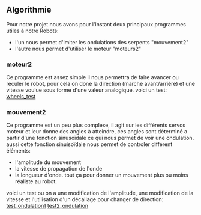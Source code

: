 ## Algorithmie

Pour notre projet nous avons pour l'instant deux principaux programmes utiles à notre Robots:
- l'un nous permet d'imiter les ondulations des serpents "mouvement2"
- l'autre nous permet d'utiliser le moteur "moteurs2"

### moteur2
Ce programme est assez simple il nous permettra de faire avancer ou reculer le robot, pour cela on done la direction (marche avant/arrière) et une vitesse voulue sous forme d'une valeur analogique.
voici un test: [wheels_test](https://drive.google.com/file/d/1kCXxd9m7_tPdRNpz16n7oTgrz3TyLUi4/view?usp=share_link)

### mouvement2
Ce programme est un peu plus complexe, il agit sur les différents servos moteur et leur donne des angles à atteindre, ces angles sont déterminé a partir d'une fonction sinusoïdale ce qui nous permet de voir une ondulation. aussi cette fonction sinuisoïdale nous permet de controler différent éléments:
- l'amplitude du mouvement 
- la vitesse de propagation de l'onde
- la longueur d'onde.
tout ça pour donner un mouvement plus ou moins réaliste au robot.

voici un test ou on a une modification de l'amplitude, une modification de la vitesse et l'utilisation d'un décallage pour changer de direction:
[test_ondulation1](https://drive.google.com/file/d/18OSwVxILO8t3YWNuw0CFthk3nBTT0Grp/view?usp=share_link)
[test2_ondulation](https://drive.google.com/file/d/18mUrjYc68gUuUbowsBK2COEysheR3PN-/view?usp=share_link)